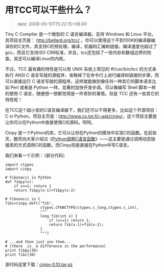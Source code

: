 # 用TCC可以干些什么？
>date: 2009-05-10T15:22:15+08:00


Tiny C Compiler 是一个微型的 C 语言编译器，支持 Windows 和 Linux 平台。其项目主页是： <http://bellard.org/tcc/> 。你可以使用这个不到100K的编译器编译你的C文件，其支持C的预处理，编译，机器码汇编和链接。编译速度也超过了gcc，而且它支持ISO C99标准，并且，tcc还包括了一些内存和数组边界的检查。其还可以编译Linux的内核。


不过，TCC 最有趣的特性是可以用 UNIX 系统上常见的 #!/usr/bin/tcc 的方式来执行 ANSI C 语言写就的源程序，省略掉了在命令行上进行编译和链接的步骤，而可以直接运行 C 语言写就的源程序。这样就能做到像任何一种其它的脚本语言比如 Perl 或者是 Python 一样，显著的加快开发步调。可以像编写 Shell 脚本一样的使用 C 语言，随便想一想都觉得是一件奇妙的事情。但是 TCC 还有一些其它的特性呢！



在TCC这个超小型的C语言编译器下，我们还可以干得更多，比如这个开源项目：C in Python，项目主页是：<http://www.cs.tut.fi/~ask/cinpy/>，这个项目主要是让你可以在Python中直接使用C的源码。呵呵。


Cinpy 是一个Python的库，它可以让你在Python的模块中实现C的函数。在前些天，酷壳向大家介绍过《[Python调用C语言函数](/2009/Python%E8%B0%83%E7%94%A8C%E8%AF%AD%E8%A8%80%E5%87%BD%E6%95%B0.md)》——这主要是通过调用动态链接库的方式调用C的函数。而Cinpy则是直接在Python中写C语言。


我们来看一个示例：（部分代码）



```
import ctypes
import cinpy

# Fibonacci in Python
def fibpy(x):
    if x<=1: return 1
    return fibpy(x-1)+fibpy(x-2)

# Fibonacci in C
fibc=cinpy.defc("fib",
                ctypes.CFUNCTYPE(ctypes.c_long,ctypes.c_int),
                """
                long fib(int x) {
                    if (x<=1) return 1;
                    return fib(x-1)+fib(x-2);
                }
                """)

# ...and then just use them...
# (there _is_ a difference in the performance)
print fibpy(30)
print fibc(30)

```

源代码这里下载：[cinpy-0.10.tar.gz](https://coolshell.cn/wp-admin/cinpy-0.10.tar.gz)


